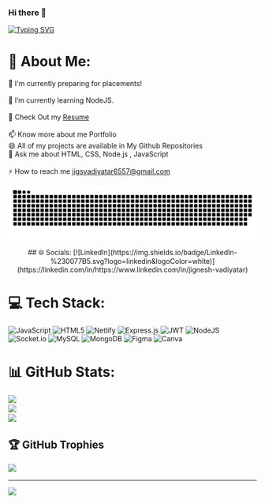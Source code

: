 ### Hi there 👋

[![Typing SVG](https://readme-typing-svg.demolab.com?font=Fira+Code&pause=1000&width=435&lines=Hi!+My+self+Jignesh+Vadiyatar;I+am+a+Full+Stack+Web+Developer;Curious+to+learn+new+things)](https://git.io/typing-svg)

# 💫 About Me:
🔭 I'm currently preparing for placements!<br><br>🌱 I’m currently learning NodeJS.<br><br>🤔 Check Out my [Resume](https://drive.google.com/file/d/1SNeXwG4fOEMdAzhnJz83hrbf35J__U6H/view?usp=share_link)<br><br>📫 Know more about me Portfolio<br>😄 All of my projects are available in My Github Repositories<br>💬 Ask me about HTML, CSS, Node.js , JavaScript<br><br>⚡ How to reach me jigsvadiyatar6557@gmail.com<br>

![](https://raw.githubusercontent.com/1999AZZAR/1999AZZAR/main/resources/img/grid-snake.svg)

<p align="center">## 🌐 Socials:
[![LinkedIn](https://img.shields.io/badge/LinkedIn-%230077B5.svg?logo=linkedin&logoColor=white)](https://linkedin.com/in/https://www.linkedin.com/in/jignesh-vadiyatar)</p> 

# 💻 Tech Stack:
![JavaScript](https://img.shields.io/badge/javascript-%23323330.svg?style=for-the-badge&logo=javascript&logoColor=%23F7DF1E) ![HTML5](https://img.shields.io/badge/html5-%23E34F26.svg?style=for-the-badge&logo=html5&logoColor=white) ![Netlify](https://img.shields.io/badge/netlify-%23000000.svg?style=for-the-badge&logo=netlify&logoColor=#00C7B7) ![Express.js](https://img.shields.io/badge/express.js-%23404d59.svg?style=for-the-badge&logo=express&logoColor=%2361DAFB) ![JWT](https://img.shields.io/badge/JWT-black?style=for-the-badge&logo=JSON%20web%20tokens) ![NodeJS](https://img.shields.io/badge/node.js-6DA55F?style=for-the-badge&logo=node.js&logoColor=white) ![Socket.io](https://img.shields.io/badge/Socket.io-black?style=for-the-badge&logo=socket.io&badgeColor=010101) ![MySQL](https://img.shields.io/badge/mysql-%2300f.svg?style=for-the-badge&logo=mysql&logoColor=white) ![MongoDB](https://img.shields.io/badge/MongoDB-%234ea94b.svg?style=for-the-badge&logo=mongodb&logoColor=white) 	![Figma](https://img.shields.io/badge/figma-%23F24E1E.svg?style=for-the-badge&logo=figma&logoColor=white) ![Canva](https://img.shields.io/badge/Canva-%2300C4CC.svg?style=for-the-badge&logo=Canva&logoColor=white)
# 📊 GitHub Stats:
![](https://github-readme-stats.vercel.app/api?username=Jignesh6775&theme=dark&hide_border=false&include_all_commits=false&count_private=false)<br/>
![](https://github-readme-streak-stats.herokuapp.com/?user=Jignesh6775&theme=dark&hide_border=false)<br/>
![](https://github-readme-stats.vercel.app/api/top-langs/?username=Jignesh6775&theme=dark&hide_border=false&include_all_commits=false&count_private=false&layout=compact)

## 🏆 GitHub Trophies
![](https://github-profile-trophy.vercel.app/?username=Jignesh6775&theme=discord&no-frame=false&no-bg=false&margin-w=4)

---
[![](https://visitcount.itsvg.in/api?id=Jignesh6775&icon=0&color=0)](https://visitcount.itsvg.in)

<!-- Proudly created with GPRM ( https://gprm.itsvg.in ) -->
